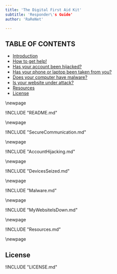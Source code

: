 ```yaml
---
title: 'The Digital First Aid Kit'
subtitle: 'Responder\'s Guide'
author: 'RaReNet'

---
```



## TABLE OF CONTENTS ##

* [Introduction](#introduction)
* [How to get help!](#secure-communication) 
* [Has your account been hijacked?](#account-hijacking) 
* [Has your phone or laptop been taken from you?](#devices-seized)
* [Does your computer have malware?](#malware)
* [Is your website under attack?](#ddos-mitigation)
* [Resources](#resources)
* [License](#license)


\newpage

<!-- Introduction -->
!INCLUDE "README.md"

\newpage

<!-- Secure Comms -->
!INCLUDE "SecureCommunication.md"

\newpage
<!-- Account Hijacking -->

!INCLUDE "AccountHijacking.md"

\newpage
<!-- Devices Seized -->

!INCLUDE "DevicesSeized.md"

\newpage
<!-- Malware -->

!INCLUDE "Malware.md"

\newpage

<!-- Website Attacks -->

<!-- !INCLUDE "DDoSMitigation.md" -->

!INCLUDE "MyWebsiteIsDown.md"

\newpage
 
<!-- Resources -->

!INCLUDE "Resources.md"

\newpage

## License
<!-- License -->

!INCLUDE "LICENSE.md"
